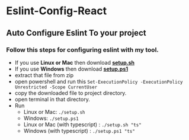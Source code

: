# Eslint-Config-React

## Auto Configure Eslint To your project

### Follow this steps for configuring eslint with my tool.

- If you use **Linux or Mac** then download <a href="https://downgit.github.io/#/home?url=https://github.com/RafsanAmin/eslint-config-rafsan/blob/master/setup.sh">**setup.sh**</a>
- If you use **Windows** then download <a href="https://downgit.github.io/#/home?url=https://github.com/RafsanAmin/eslint-config-rafsan/blob/master/setup.ps1">**setup.ps1**</a>
- extract that file from zip
- open powershell and run this `Set-ExecutionPolicy -ExecutionPolicy Unrestricted -Scope CurrentUser`
- copy the downloaded file to project directory.
- open terminal in that directory.
- Run
  - Linux or Mac: `./setup.sh`
  - Windows: `./setup.ps1`
  - Linux or Mac (with typescript) : `./setup.sh "ts"`
  - Windows (with typescript) : `./setup.ps1 "ts"`
